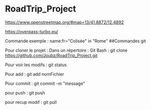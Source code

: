 # RoadTrip_Project

https://www.openstreetmap.org/#map=13/41.8872/12.4892

https://overpass-turbo.eu/

Commande exemple : name:fr="Colisée" in "Rome"
##Commandes git

Pour cloner le projet : Dans un répertoire : Git Bash : git clone https://github.com/Joubz/RoadTrip_Project.git

Pour voir les modifs : git status

Pour add : git add nomFichier

Pour commit : git commit -m "message"

pour push : git push

pour recup modif : git pull
